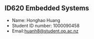 
## ID620 Embedded Systems
* Name: Honghao Huang
* Student ID number: 1000090458
* Email:huanh8@student.op.ac.nz
